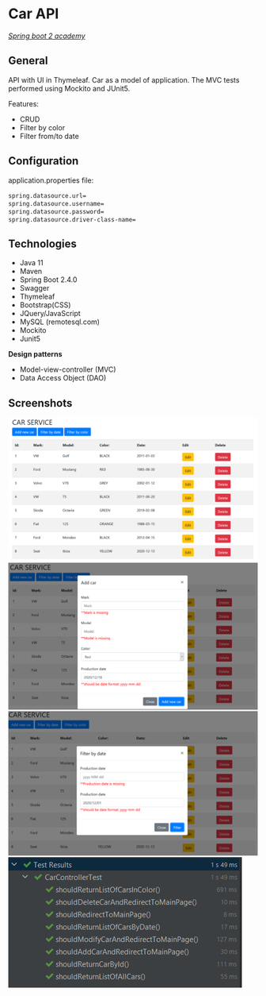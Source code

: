 # Car API
[*Spring boot 2 academy*](https://www.akademiaspring.pl/)

## General
API with UI in Thymeleaf. Car as a model of application. The MVC tests performed using Mockito and JUnit5.

Features:
* CRUD
* Filter by color
* Filter from/to date

## Configuration 

application.properties file:

    spring.datasource.url=
    spring.datasource.username=
    spring.datasource.password=
    spring.datasource.driver-class-name=


## Technologies
- Java 11
- Maven
- Spring Boot 2.4.0
- Swagger
- Thymeleaf
- Bootstrap(CSS)
- JQuery/JavaScript
- MySQL (remotesql.com)
- Mockito
- Junit5

**Design patterns**
- Model-view-controller (MVC) 
- Data Access Object (DAO)

## Screenshots

![home](./prtScr/5.png "Home")
![add](./prtScr/6.png "Add Car")
![filter](./prtScr/7.png "Filter by date")
![MVC_tests](./prtScr/8.png "MVC tests")



